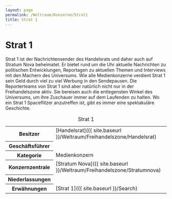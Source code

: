 ```yaml
---
layout: page
permalink: /Weltraum/Konzerne/Strat1
title: Strat 1
---
```



# Strat 1


Strat 1 ist der Nachrichtensender des Handelsrats und daher auch auf Stratum Nova beheimatet. Er bietet rund um die Uhr aktuelle Nachrichten zu politischen Entwicklungen, Reportagen zu aktuellen Themen und Interviews mit den Machern des Universums. Wie alle Medienkonzerne verdient Strat 1 sein Geld durch viel zu viel Werbung in den Sendepausen. Die Reporterteams von Strat 1 sind aber natürlich nicht nur in der Freihandelszone aktiv. Sie bereisen auch die entlegensten Winkel des Universums, um ihre Zuschauer immer auf dem Laufenden zu halten. Wo ein Strat 1 Spaceflitzer anzutreffen ist, gibt es immer eine spektakuläre Geschichte.


<aside>
<table data-type="konzern">
<caption>Strat 1</caption>
<tbody>
<tr><th>Besitzer</th><td>[Handelsrat]({{ site.baseurl }}/Weltraum/Freihandelszone/Handelsrat)</td></tr>
<tr><th>Geschäftsführer</th><td> </td></tr>
<tr><th>Kategorie</th><td>Medienkonzern</td></tr>
<tr><th>Konzernzentrale</th><td>[Stratum Nova]({{ site.baseurl }}/Weltraum/Freihandelszone/Stratumnova)</td></tr>
<tr><th>Niederlassungen</th><td> </td></tr>
<tr><th>Erwähnungen</th><td>[Strat 1]({{ site.baseurl }}/Search)</td></tr>
</tbody>
</table>
</aside>

